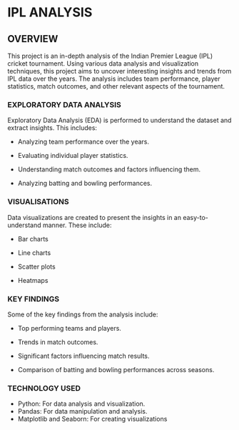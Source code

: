 # IPL ANALYSIS

## OVERVIEW

This project is an in-depth analysis of the Indian Premier League (IPL) cricket tournament. Using various data analysis and visualization techniques, this project aims to uncover interesting insights and trends from IPL data over the years. The analysis includes team performance, player statistics, match outcomes, and other relevant aspects of the tournament.

### EXPLORATORY DATA ANALYSIS

Exploratory Data Analysis (EDA) is performed to understand the dataset and extract insights. 
This includes:
* Analyzing team performance over the years.

* Evaluating individual player statistics.

* Understanding match outcomes and factors influencing them.

* Analyzing batting and bowling performances.

### VISUALISATIONS

Data visualizations are created to present the insights in an easy-to-understand manner. These include:

* Bar charts

* Line charts

* Scatter plots

* Heatmaps

### KEY FINDINGS

Some of the key findings from the analysis include:

* Top performing teams and players.

* Trends in match outcomes.

* Significant factors influencing match results.
  
* Comparison of batting and bowling performances across seasons.

### TECHNOLOGY USED
* Python: For data analysis and visualization.
* Pandas: For data manipulation and analysis.
* Matplotlib and Seaborn: For creating visualizations
